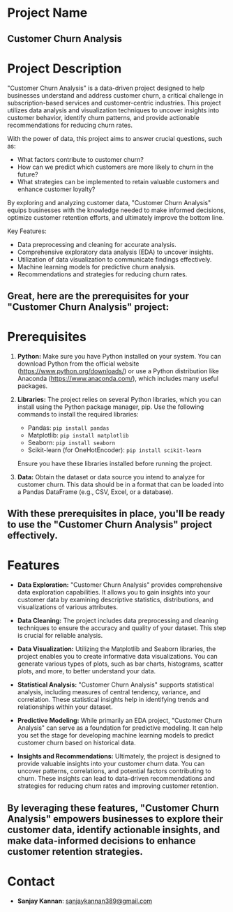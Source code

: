 # Project Name

Customer Churn Analysis
----------------------------------------------------------------------------------------------------------------------

# Project Description

"Customer Churn Analysis" is a data-driven project designed to help businesses understand and address customer churn, a critical challenge in subscription-based services and customer-centric industries. This project utilizes data analysis and visualization techniques to uncover insights into customer behavior, identify churn patterns, and provide actionable recommendations for reducing churn rates.

With the power of data, this project aims to answer crucial questions, such as:
- What factors contribute to customer churn?
- How can we predict which customers are more likely to churn in the future?
- What strategies can be implemented to retain valuable customers and enhance customer loyalty?

By exploring and analyzing customer data, "Customer Churn Analysis" equips businesses with the knowledge needed to make informed decisions, optimize customer retention efforts, and ultimately improve the bottom line.

Key Features:
- Data preprocessing and cleaning for accurate analysis.
- Comprehensive exploratory data analysis (EDA) to uncover insights.
- Utilization of data visualization to communicate findings effectively.
- Machine learning models for predictive churn analysis.
- Recommendations and strategies for reducing churn rates.

Great, here are the prerequisites for your "Customer Churn Analysis" project:
----------------------------------------------------------------------------------------------------------------------

# Prerequisites

1. **Python:** Make sure you have Python installed on your system. You can download Python from the official website (https://www.python.org/downloads/) or use a Python distribution like Anaconda (https://www.anaconda.com/), which includes many useful packages.

2. **Libraries:** The project relies on several Python libraries, which you can install using the Python package manager, pip. Use the following commands to install the required libraries:

   - Pandas: `pip install pandas`
   - Matplotlib: `pip install matplotlib`
   - Seaborn: `pip install seaborn`
   - Scikit-learn (for OneHotEncoder): `pip install scikit-learn`

   Ensure you have these libraries installed before running the project.

3. **Data:** Obtain the dataset or data source you intend to analyze for customer churn. This data should be in a format that can be loaded into a Pandas DataFrame (e.g., CSV, Excel, or a database).

With these prerequisites in place, you'll be ready to use the "Customer Churn Analysis" project effectively.
----------------------------------------------------------------------------------------------------------------------

# Features

- **Data Exploration:** "Customer Churn Analysis" provides comprehensive data exploration capabilities. It allows you to gain insights into your customer data by examining descriptive statistics, distributions, and visualizations of various attributes.

- **Data Cleaning:** The project includes data preprocessing and cleaning techniques to ensure the accuracy and quality of your dataset. This step is crucial for reliable analysis.

- **Data Visualization:** Utilizing the Matplotlib and Seaborn libraries, the project enables you to create informative data visualizations. You can generate various types of plots, such as bar charts, histograms, scatter plots, and more, to better understand your data.

- **Statistical Analysis:** "Customer Churn Analysis" supports statistical analysis, including measures of central tendency, variance, and correlation. These statistical insights help in identifying trends and relationships within your dataset.

- **Predictive Modeling:** While primarily an EDA project, "Customer Churn Analysis" can serve as a foundation for predictive modeling. It can help you set the stage for developing machine learning models to predict customer churn based on historical data.

- **Insights and Recommendations:** Ultimately, the project is designed to provide valuable insights into your customer churn data. You can uncover patterns, correlations, and potential factors contributing to churn. These insights can lead to data-driven recommendations and strategies for reducing churn rates and improving customer retention.

By leveraging these features, "Customer Churn Analysis" empowers businesses to explore their customer data, identify actionable insights, and make data-informed decisions to enhance customer retention strategies.
----------------------------------------------------------------------------------------------------------------------

# Contact

- **Sanjay Kannan**: sanjaykannan389@gmail.com
